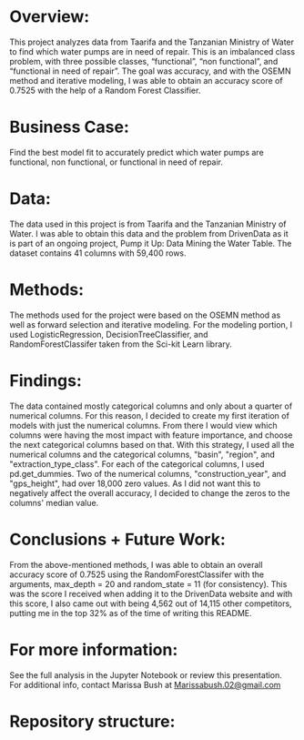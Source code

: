 # Overview: 

This project analyzes data from Taarifa and the Tanzanian Ministry of Water to find which water pumps are in need of repair. This is an imbalanced class problem, with three possible classes, “functional”, “non functional”, and “functional in need of repair”. The goal was accuracy, and with the OSEMN method and iterative modeling, I was able to obtain an accuracy score of 0.7525 with the help of a Random Forest Classifier. 





# Business Case: 

Find the best model fit to accurately predict which water pumps are functional, non functional, or functional in need of repair. 

# Data:

The data used in this project is from Taarifa and the Tanzanian Ministry of Water. I was able to obtain this data and the problem from DrivenData as it is part of an ongoing project, Pump it Up: Data Mining the Water Table. The dataset contains 41 columns with 59,400 rows. 


# Methods:

The methods used for the project were based on the OSEMN method as well as forward selection and iterative modeling. For the modeling portion, I used LogisticRegression, DecisionTreeClassifier, and RandomForestClassifer taken from the Sci-kit Learn library.

# Findings:

The data contained mostly categorical columns and only about a quarter of numerical columns. For this reason, I decided to create my first iteration of models with just the numerical columns. From there I would view which columns were having the most impact with feature importance, and choose the next categorical columns based on that. With this strategy, I used all the numerical columns and the categorical columns, "basin", "region", and "extraction_type_class". For each of the categorical columns, I used pd.get_dummies. Two of the numerical columns, "construction_year", and "gps_height", had over 18,000 zero values. As I did not want this to negatively affect the overall accuracy, I decided to change the zeros to the columns' median value. 

# Conclusions + Future Work:

From the above-mentioned methods, I was able to obtain an overall accuracy score of 0.7525 using the RandomForestClassifer with the arguments, max_depth = 20 and random_state = 11 (for consistency). This was the score I received when adding it to the DrivenData website and with this score, I also came out with being 4,562 out of 14,115 other competitors, putting me in the top 32% as of the time of writing this README. 

# For more information:

​​See the full analysis in the Jupyter Notebook or review this presentation. For additional info, contact Marissa Bush at Marissabush.02@gmail.com



# Repository structure:
